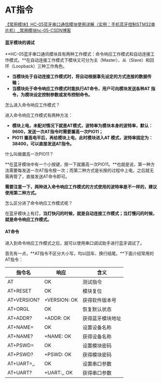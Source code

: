 # AT指令

[【常用模块】HC-05蓝牙串口通信模块使用详解（实例：手机蓝牙控制STM32单片机）_常用模块hc-05-CSDN博客](https://blog.csdn.net/qq_38410730/article/details/80368485)

#### 蓝牙模块的调试

**HC-05蓝牙串口通讯模块具有两种工作模式：命令响应工作模式和自动连接工作模式。**在自动连接工作模式下模块又可分为主（Master）、从（Slave）和回环（Loopback）三种工作角色。

- **当模块处于自动连接工作模式时，将自动根据事先设定的方式连接的数据传输；**
- **当模块处于命令响应工作模式时能执行AT命令，用户可向模块发送各种AT 指令，为模块设定控制参数或发布控制命令。**

怎么进入命令响应工作模式？

进入命令响应工作模式有两种方法：

- **模块上电，未配对情况下就是AT模式，波特率为模块本身的波特率，默认：9600，发送一次AT指令时需要置高一次PIO11；**
- **PIO11 置高电平后，再给模块上电，此时模块进入AT 模式，波特率固定为：38400，可以直接发送AT指令。**

什么叫做置高一次PIO11？

**在蓝牙模块中有一个小按键，按一下就置高一次PIO11。**也就是说，第一种方法需要每发送一次AT指令按一次；而第二种方式是长按的过程中上电，之后就无需再管了，直接发送AT命令即可。

**需要注意一下，两种进入命令响应工作模式的方式使用的波特率是不一样的，建议使用第二种方式。**

怎么区分进了命令响应工作模式呢？

在蓝牙模块上有灯，**当灯快闪的时候，就是自动连接工作模式；当灯慢闪的时候，就是命令响应工作模式。**

#### AT命令

进入到命令响应工作模式之后，就可以使用串口调试助手进行蓝牙调试了。

首先有一点，**AT指令不区分大小写，均以回车、换行结尾。**下面介绍常用的AT指令：

| 指令名                             | 响应                                | 含义             |
| ---------------------------------- | ----------------------------------- | ---------------- |
| AT                                 | OK                                  | 测试指令         |
| AT+RESET                           | OK                                  | 模块复位         |
| AT+VERSION?                        | +VERSION:<Param> OK                 | 获得软件版本号   |
| AT+ORGL                            | OK                                  | 恢复默认状态     |
| AT+ADDR?                           | +ADDR:<Param> OK                    | 获得蓝牙模块地址 |
| AT+NAME=<Param>                    | OK                                  | 设置设备名称     |
| AT+NAME?                           | +NAME:<Param> OK                    | 获得设备名称     |
| AT+PSWD=<Param>                    | OK                                  | 设置模块密码     |
| AT+PSWD?                           | +PSWD:<Param> OK                    | 获得模块密码     |
| AT+UART=<Param1>,<Param2>,<Param3> | OK                                  | 设置串口参数     |
| AT+UART?                           | +UART:<Param1>,<Param2>,<Param3> OK | 获得串口参数     |